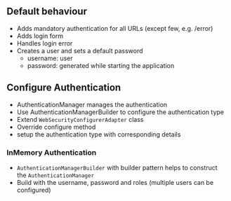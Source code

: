 ## Default behaviour

- Adds mandatory authentication for all URLs (except few, e.g. /error)
- Adds login form
- Handles login error
- Creates a user and sets a default password
    - username: user
    - password: generated while starting the application
    
## Configure Authentication
- AuthenticationManager manages the authentication
- Use AuthenticationManagerBuilder to configure the authentication type
- Extend `WebSecurityConfigurerAdapter` class
- Override configure method
- setup the authentication type with corresponding details

### InMemory Authentication
- `AuthenticationManagerBuilder` with builder pattern helps to construct the `AuthenticationManager`
- Build with the username, password and roles (multiple users can be configured)